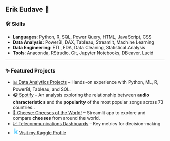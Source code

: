 ## Erik Eudave 🤖

### 🛠️ Skills  
- **Languages**: Python, R, SQL, Power Query, HTML, JavaScript, CSS
- **Data Analysis**: PowerBI, DAX, Tableau, Streamlit, Machine Learning
- **Data Engineering**: ETL, EDA, Data Cleaning, Statistical Analysis  
- **Tools**: Anaconda, RStrudio, Git, Jupyter Notebooks, DBeaver, Lucid  

---  

### ✨ Featured Projects  
- [📊 Data Analytics Projects](../../../Data-Analytics-Projects/) – Hands-on experience with Python, ML, R, PowerBI, Tableau, and SQL. 
- [🎧 Spotify](.../../../Data-Analytics-Projects/Spotify-Analysis) –  An analysis exploring the relationship between **audio characteristics** and the **popularity** of the most popular songs across 73 countries..  
- [🧀 Cheese: Cheeses of the World!](../../../Cheese/) –  Streamlit app to explore and compare **cheeses** from around the world.  
- [📈 Telecommunications Dashboards](../../../Telecom-Dashboards/) – Key metrics for decision-making   
- [<img src="k_icon.png" alt="Kaggle Logo" width="20"/>](https://www.kaggle.com/erikeudave)[Visit my Kaggle Profile](https://www.kaggle.com/erikeudave)





